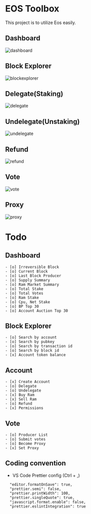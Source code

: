 # EOS Toolbox

This project is to utilize Eos easily.

## Dashboard

![dashboard](https://user-images.githubusercontent.com/40057797/42955511-a85fb30c-8bb8-11e8-92a5-6c0152890fa3.png)

## Block Explorer

![blockexplorer](https://user-images.githubusercontent.com/40057797/42955550-b2079f1e-8bb8-11e8-9e9a-504a90ff03cf.png)

## Delegate(Staking)

![delegate](https://user-images.githubusercontent.com/40057797/42955556-b5c6a08c-8bb8-11e8-8d68-e878e5dd9dde.png)

## Undelegate(Unstaking)

![undelegate](https://user-images.githubusercontent.com/40057797/42955558-b810c2f0-8bb8-11e8-9d6b-54ebc50cafa2.png)

## Refund

![refund](https://user-images.githubusercontent.com/40057797/42955564-bc456d3a-8bb8-11e8-934e-9ab63e9e60b8.png)

## Vote

![vote](https://user-images.githubusercontent.com/40057797/42955568-be8e1f9c-8bb8-11e8-81e4-a624bcad1af1.png)

## Proxy

![proxy](https://user-images.githubusercontent.com/40057797/42955571-bfe03de4-8bb8-11e8-9888-c74810b9002b.png)

# Todo

## Dashboard

```
- [o] Irreversible Block
- [o] Current Block
- [o] Last Block Producer
- [o] Supply Summary
- [o] Ram Market Summary
- [o] Total Stake
- [o] Total Votes
- [o] Ram Stake
- [o] Cpu, Net Stake
- [o] BP Top 30
- [o] Account Auction Top 30
```

## Block Explorer

```
- [o] Search by account
- [o] Search by pubkey
- [o] Search by transaction id
- [o] Search by block id
- [x] Account token balance
```

## Account

```
- [x] Create Account
- [o] Delegate
- [o] Undelegate
- [x] Buy Ram
- [x] Sell Ram
- [o] Refund
- [x] Permissions
```

## Vote

```
- [o] Producer List
- [o] Submit votes
- [o] Become Proxy
- [x] Set Proxy
```

## Coding convention

- VS Code Prettier config (Ctrl + ,)

```
  "editor.formatOnSave": true,
  "prettier.semi": false,
  "prettier.printWidth": 100,
  "prettier.singleQuote": true,
  "javascript.format.enable": false,
  "prettier.eslintIntegration": true
```
